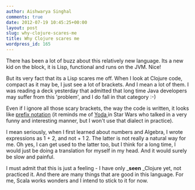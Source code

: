 ```yaml
---
author: Aishwarya Singhal
comments: true
date: 2012-07-19 10:45:25+00:00
layout: post
slug: why-clojure-scares-me
title: Why Clojure scares me
wordpress_id: 165
---
```


There has been a lot of buzz about this relatively new language. Its a new kid on the block, it is Lisp, functional and runs on the JVM. Nice!

But its very fact that its a Lisp scares me off. When I look at Clojure code, compact as it may be, I just see a lot of brackets. And I mean a lot of them. I was reading a deck yesterday that admitted that long time Java developers may suffer from this 'problem', and I do fall in that category :-)

Even if I ignore all those scary brackets, the way the code is written, it looks like [prefix notation](http://en.wikipedia.org/wiki/Polish_notation) (it reminds me of [Yoda ](http://en.wikipedia.org/wiki/Yoda)in Star Wars who talked in a very funny and interesting manner, but I won't use that dialect in practice).

I mean seriously, when I first learned about numbers and Algebra, I wrote expressions as 1 + 2, and not + 1 2. The latter is not really a natural way for me. Oh yes, I can get used to the latter too, but I think for a long time, I would just be doing a translation for myself in my head. And it would surely be slow and painful.

I must admit that this is just a feeling - I have only _**seen** _Clojure yet, not practiced it. And there are many things that are good in this language. For me, Scala works wonders and I intend to stick to it for now.
